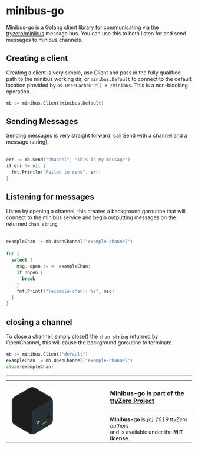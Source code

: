 
# minibus-go

Minibus-go is a Golang client library for communicating via the [ttyzero/minibus](https://github.com/ttyzero/minibus) 
message bus. You can use this to both listen for and send messages to minibus channels.


## Creating a client

Creating a client is very simple, use Client and pass in the fully qualified path
to the minibus working dir, or `minibus.Default` to connect to the default location
provided by `os.UserCacheDir() + /minibus`.  This is a non-blocking operation. 

```go
mb := minibus.Client(minibus.Default)
```

## Sending Messages

Sending messages is very straight forward, call Send with a channel and a message (string).

```go

err := mb.Send("channel", "This is my message")
if err != nil {
  fmt.Println("Failed to send", err)
}
```



## Listening for messages

Listen by opening a channel, this creates a background goroutine that will connect 
to the minibus service and begin outputting messages on the returned `chan string`

```go

exampleChan := mb.OpenChannel("example-channel")

for {
  select {
    msg, open := <- exampleChan:
    if !open {
      break 
    }
    fmt.Printf("(example-chan): %s", msg)
  }
}
```

## closing a channel

To close a channel, simply close() the `chan string` returned by OpenChannel, this
will cause the background goroutine to terminate. 

```go
mb := minibus.Client("default")
exampleChan := mb.OpenChannel("example-channel")
close(exampleChan)
```

<hr/>
<table border='0' width='100%'>
<tr><td>
<img src='https://raw.githubusercontent.com/ttyzero/logo/master/assets/ttyzero_animated.png' alt='ttyZero Logo' title='ttyZero Logo'/>
</td>
<td style='padding-left: 10em'>
<h3>Minibus-go is part of the <a href='http://github.com/ttyzero'>ttyZero Project</a></h3>
<hr/>
<b>Minibus-go</b> is <i>(c) 2019 ttyZero authors</i> <br/>
 and is available under the <b>MIT license</b>. 
</td></tr>
</table>

